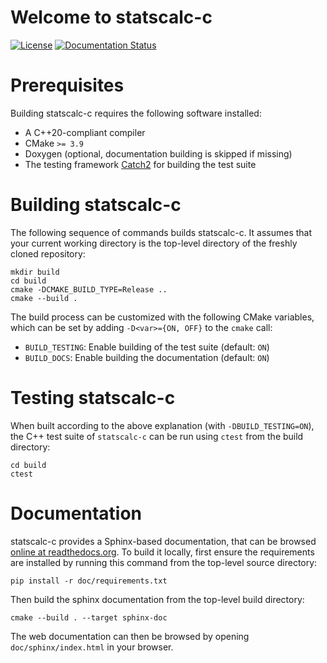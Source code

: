 # Welcome to statscalc-c

[![License](https://img.shields.io/badge/License-BSD%202--Clause-orange.svg)](https://opensource.org/licenses/BSD-2-Clause)
[![Documentation Status](https://readthedocs.org/projects/None/badge/)](https://None.readthedocs.io/)



# Prerequisites

Building statscalc-c requires the following software installed:

* A C++20-compliant compiler
* CMake `>= 3.9`
* Doxygen (optional, documentation building is skipped if missing)
* The testing framework [Catch2](https://github.com/catchorg/Catch2) for building the test suite

# Building statscalc-c

The following sequence of commands builds statscalc-c.
It assumes that your current working directory is the top-level directory
of the freshly cloned repository:

```
mkdir build
cd build
cmake -DCMAKE_BUILD_TYPE=Release ..
cmake --build .
```

The build process can be customized with the following CMake variables,
which can be set by adding `-D<var>={ON, OFF}` to the `cmake` call:

* `BUILD_TESTING`: Enable building of the test suite (default: `ON`)
* `BUILD_DOCS`: Enable building the documentation (default: `ON`)



# Testing statscalc-c

When built according to the above explanation (with `-DBUILD_TESTING=ON`),
the C++ test suite of `statscalc-c` can be run using
`ctest` from the build directory:

```
cd build
ctest
```


# Documentation

statscalc-c provides a Sphinx-based documentation, that can
be browsed [online at readthedocs.org](https://statscalc-c.readthedocs.io).
To build it locally, first ensure the requirements are installed by running this command from the top-level source directory:

```
pip install -r doc/requirements.txt
```

Then build the sphinx documentation from the top-level build directory:

```
cmake --build . --target sphinx-doc
```

The web documentation can then be browsed by opening `doc/sphinx/index.html` in your browser.
